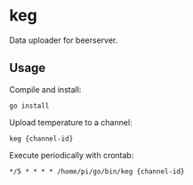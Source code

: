 # keg

Data uploader for beerserver.

## Usage

Compile and install:

```
go install
```

Upload temperature to a channel:

```
keg {channel-id}
```

Execute periodically with crontab:

```
*/5 * * * * /home/pi/go/bin/keg {channel-id}
```
